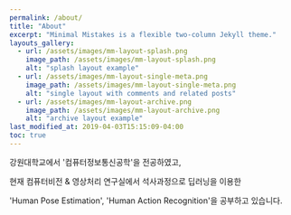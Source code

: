 ```yaml
---
permalink: /about/
title: "About"
excerpt: "Minimal Mistakes is a flexible two-column Jekyll theme."
layouts_gallery:
  - url: /assets/images/mm-layout-splash.png
    image_path: /assets/images/mm-layout-splash.png
    alt: "splash layout example"
  - url: /assets/images/mm-layout-single-meta.png
    image_path: /assets/images/mm-layout-single-meta.png
    alt: "single layout with comments and related posts"
  - url: /assets/images/mm-layout-archive.png
    image_path: /assets/images/mm-layout-archive.png
    alt: "archive layout example"
last_modified_at: 2019-04-03T15:15:09-04:00
toc: true
---
```


강원대학교에서 '컴퓨터정보통신공학'을 전공하였고,

현재 컴퓨터비전 & 영상처리 연구실에서 석사과정으로 딥러닝을 이용한

'Human Pose Estimation', 'Human Action Recognition'을 공부하고 있습니다.